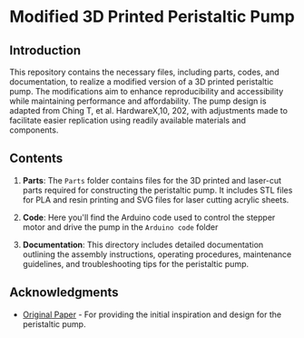 # Modified 3D Printed Peristaltic Pump

## Introduction
This repository contains the necessary files, including parts, codes, and documentation, to realize a modified version of a 3D printed peristaltic pump. The modifications aim to enhance reproducibility and accessibility while maintaining performance and affordability. The pump design is adapted from 
Ching T, et al. HardwareX,10, 202, with adjustments made to facilitate easier replication using readily available materials and components.

## Contents
1. **Parts**: The `Parts` folder contains files for the 3D printed and laser-cut parts required for constructing the peristaltic pump. It includes STL files for PLA and resin printing and SVG files for laser cutting acrylic sheets.

2. **Code**: Here you'll find the Arduino code used to control the stepper motor and drive the pump in the `Arduino code` folder

3. **Documentation**: This directory includes detailed documentation outlining the assembly instructions, operating procedures, maintenance guidelines, and troubleshooting tips for the peristaltic pump. 


## Acknowledgments
- [Original Paper](https://www.sciencedirect.com/science/article/pii/S2468067221000316) - For providing the initial inspiration and design for the peristaltic pump.
